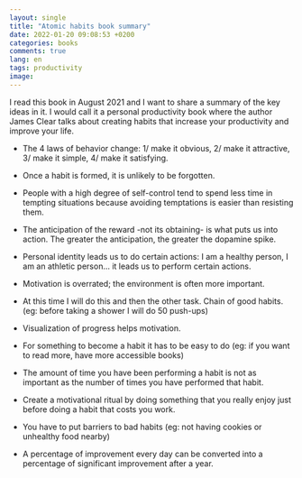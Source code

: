 ```yaml
---
layout: single
title: "Atomic habits book summary"
date: 2022-01-20 09:08:53 +0200
categories: books
comments: true
lang: en
tags: productivity
image: 
---
```


I read this book in August 2021 and I want to share a summary of the key ideas in it. I would call it a personal productivity book where the author James Clear talks about creating habits that increase your productivity and improve your life.     

- The 4 laws of behavior change: 1/ make it obvious, 2/ make it attractive, 3/ make it simple, 4/ make it satisfying.

- Once a habit is formed, it is unlikely to be forgotten.

- People with a high degree of self-control tend to spend less time in tempting situations because avoiding temptations is easier than resisting them.

- The anticipation of the reward -not its obtaining- is what puts us into action. The greater the anticipation, the greater the dopamine spike.

- Personal identity leads us to do certain actions: I am a healthy person, I am an athletic person... it leads us to perform certain actions.

- Motivation is overrated; the environment is often more important.

- At this time I will do this and then the other task. Chain of good habits. (eg: before taking a shower I will do 50 push-ups)

- Visualization of progress helps motivation.

- For something to become a habit it has to be easy to do (eg: if you want to read more, have more accessible books)

- The amount of time you have been performing a habit is not as important as the number of times you have performed that habit.

- Create a motivational ritual by doing something that you really enjoy just before doing a habit that costs you work.

- You have to put barriers to bad habits (eg: not having cookies or unhealthy food nearby)

- A percentage of improvement every day can be converted into a percentage of significant improvement after a year.
  


